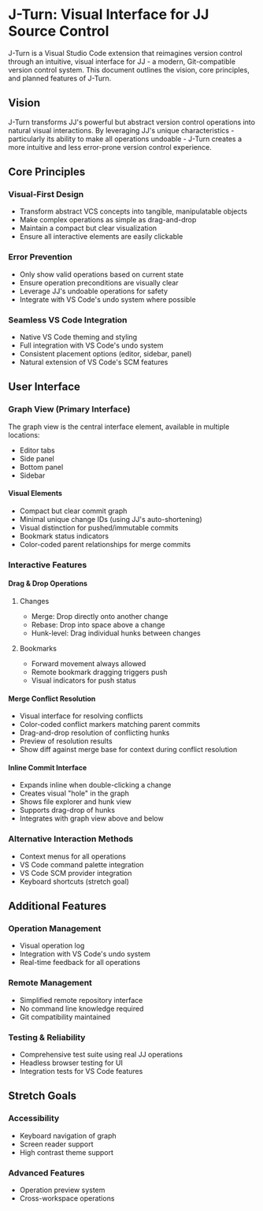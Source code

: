 # J-Turn: Visual Interface for JJ Source Control

J-Turn is a Visual Studio Code extension that reimagines version control through an intuitive, visual interface for JJ - a modern, Git-compatible version control system. This document outlines the vision, core principles, and planned features of J-Turn.

## Vision

J-Turn transforms JJ's powerful but abstract version control operations into natural visual interactions. By leveraging JJ's unique characteristics - particularly its ability to make all operations undoable - J-Turn creates a more intuitive and less error-prone version control experience.

## Core Principles

### Visual-First Design
- Transform abstract VCS concepts into tangible, manipulatable objects
- Make complex operations as simple as drag-and-drop
- Maintain a compact but clear visualization
- Ensure all interactive elements are easily clickable

### Error Prevention
- Only show valid operations based on current state
- Ensure operation preconditions are visually clear
- Leverage JJ's undoable operations for safety
- Integrate with VS Code's undo system where possible

### Seamless VS Code Integration
- Native VS Code theming and styling
- Full integration with VS Code's undo system
- Consistent placement options (editor, sidebar, panel)
- Natural extension of VS Code's SCM features

## User Interface

### Graph View (Primary Interface)
The graph view is the central interface element, available in multiple locations:
- Editor tabs
- Side panel
- Bottom panel
- Sidebar

#### Visual Elements
- Compact but clear commit graph
- Minimal unique change IDs (using JJ's auto-shortening)
- Visual distinction for pushed/immutable commits
- Bookmark status indicators
- Color-coded parent relationships for merge commits

### Interactive Features

#### Drag & Drop Operations
1. Changes
   - Merge: Drop directly onto another change
   - Rebase: Drop into space above a change
   - Hunk-level: Drag individual hunks between changes

2. Bookmarks
   - Forward movement always allowed
   - Remote bookmark dragging triggers push
   - Visual indicators for push status

#### Merge Conflict Resolution
- Visual interface for resolving conflicts
- Color-coded conflict markers matching parent commits
- Drag-and-drop resolution of conflicting hunks
- Preview of resolution results
- Show diff against merge base for context during conflict resolution

#### Inline Commit Interface
- Expands inline when double-clicking a change
- Creates visual "hole" in the graph
- Shows file explorer and hunk view
- Supports drag-drop of hunks
- Integrates with graph view above and below

### Alternative Interaction Methods
- Context menus for all operations
- VS Code command palette integration
- VS Code SCM provider integration
- Keyboard shortcuts (stretch goal)

## Additional Features

### Operation Management
- Visual operation log
- Integration with VS Code's undo system
- Real-time feedback for all operations

### Remote Management
- Simplified remote repository interface
- No command line knowledge required
- Git compatibility maintained

### Testing & Reliability
- Comprehensive test suite using real JJ operations
- Headless browser testing for UI
- Integration tests for VS Code features

## Stretch Goals

### Accessibility
- Keyboard navigation of graph
- Screen reader support
- High contrast theme support

### Advanced Features
- Operation preview system
- Cross-workspace operations
